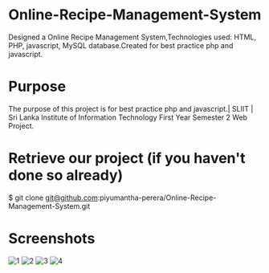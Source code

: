# Online-Recipe-Management-System
Designed a Online Recipe Management System,Technologies used: HTML, PHP, javascript, MySQL database.Created for best practice php and javascript.

# Purpose
The purpose of this project is for best practice php and javascript.| SLIIT | Sri Lanka Institute of Information Technology First Year Semester 2 Web Project.

# Retrieve our project (if you haven't done so already)
$ git clone git@github.com:piyumantha-perera/Online-Recipe-Management-System.git

# Screenshots
![1](https://user-images.githubusercontent.com/41514689/73064992-4f326100-3e57-11ea-9f29-1723e28fbe7c.png)
![2](https://user-images.githubusercontent.com/41514689/73064994-4fcaf780-3e57-11ea-97fe-f562e0108fbc.png)
![3](https://user-images.githubusercontent.com/41514689/73064995-4fcaf780-3e57-11ea-9243-ca961630e228.png)
![4](https://user-images.githubusercontent.com/41514689/73064996-4fcaf780-3e57-11ea-84d6-2d61a7e2398a.png)
